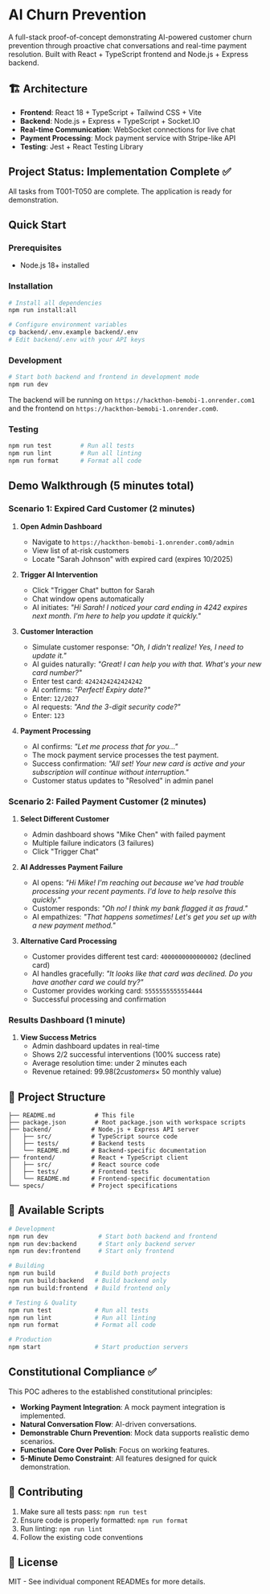 # AI Churn Prevention

A full-stack proof-of-concept demonstrating AI-powered customer churn prevention through proactive chat conversations and real-time payment resolution. Built with React + TypeScript frontend and Node.js + Express backend.

## 🏗️ Architecture

- **Frontend**: React 18 + TypeScript + Tailwind CSS + Vite
- **Backend**: Node.js + Express + TypeScript + Socket.IO
- **Real-time Communication**: WebSocket connections for live chat
- **Payment Processing**: Mock payment service with Stripe-like API
- **Testing**: Jest + React Testing Library

## Project Status: Implementation Complete ✅

All tasks from T001-T050 are complete. The application is ready for demonstration.

## Quick Start

### Prerequisites
- Node.js 18+ installed

### Installation
```bash
# Install all dependencies
npm run install:all

# Configure environment variables
cp backend/.env.example backend/.env
# Edit backend/.env with your API keys
```

### Development
```bash
# Start both backend and frontend in development mode
npm run dev
```
The backend will be running on `https://hackthon-bemobi-1.onrender.com1` and the frontend on `https://hackthon-bemobi-1.onrender.com0`.

### Testing
```bash
npm run test        # Run all tests
npm run lint        # Run all linting
npm run format      # Format all code
```

## Demo Walkthrough (5 minutes total)

### Scenario 1: Expired Card Customer (2 minutes)
1. **Open Admin Dashboard**
   - Navigate to `https://hackthon-bemobi-1.onrender.com0/admin`
   - View list of at-risk customers
   - Locate "Sarah Johnson" with expired card (expires 10/2025)

2. **Trigger AI Intervention**
   - Click "Trigger Chat" button for Sarah
   - Chat window opens automatically
   - AI initiates: *"Hi Sarah! I noticed your card ending in 4242 expires next month. I'm here to help you update it quickly."*

3. **Customer Interaction**
   - Simulate customer response: *"Oh, I didn't realize! Yes, I need to update it."*
   - AI guides naturally: *"Great! I can help you with that. What's your new card number?"*
   - Enter test card: `4242424242424242`
   - AI confirms: *"Perfect! Expiry date?"*
   - Enter: `12/2027`
   - AI requests: *"And the 3-digit security code?"*
   - Enter: `123`

4. **Payment Processing**
   - AI confirms: *"Let me process that for you..."*
   - The mock payment service processes the test payment.
   - Success confirmation: *"All set! Your new card is active and your subscription will continue without interruption."*
   - Customer status updates to "Resolved" in admin panel

### Scenario 2: Failed Payment Customer (2 minutes)
1. **Select Different Customer**
   - Admin dashboard shows "Mike Chen" with failed payment
   - Multiple failure indicators (3 failures)
   - Click "Trigger Chat"

2. **AI Addresses Payment Failure**
   - AI opens: *"Hi Mike! I'm reaching out because we've had trouble processing your recent payments. I'd love to help resolve this quickly."*
   - Customer responds: *"Oh no! I think my bank flagged it as fraud."*
   - AI empathizes: *"That happens sometimes! Let's get you set up with a new payment method."*

3. **Alternative Card Processing**
   - Customer provides different test card: `4000000000000002` (declined card)
   - AI handles gracefully: *"It looks like that card was declined. Do you have another card we could try?"*
   - Customer provides working card: `5555555555554444`
   - Successful processing and confirmation

### Results Dashboard (1 minute)
1. **View Success Metrics**
   - Admin dashboard updates in real-time
   - Shows 2/2 successful interventions (100% success rate)
   - Average resolution time: under 2 minutes each
   - Revenue retained: $99.98 (2 customers × ~$50 monthly value)

## 📁 Project Structure

```
├── README.md           # This file
├── package.json        # Root package.json with workspace scripts
├── backend/           # Node.js + Express API server
│   ├── src/           # TypeScript source code
│   ├── tests/         # Backend tests
│   └── README.md      # Backend-specific documentation
├── frontend/          # React + TypeScript client
│   ├── src/           # React source code
│   ├── tests/         # Frontend tests
│   └── README.md      # Frontend-specific documentation
└── specs/             # Project specifications
```

## 🔧 Available Scripts

```bash
# Development
npm run dev              # Start both backend and frontend
npm run dev:backend      # Start only backend server
npm run dev:frontend     # Start only frontend

# Building
npm run build           # Build both projects
npm run build:backend   # Build backend only
npm run build:frontend  # Build frontend only

# Testing & Quality
npm run test            # Run all tests
npm run lint            # Run all linting
npm run format          # Format all code

# Production
npm start               # Start production servers
```

## Constitutional Compliance ✅

This POC adheres to the established constitutional principles:
- **Working Payment Integration**: A mock payment integration is implemented.
- **Natural Conversation Flow**: AI-driven conversations.
- **Demonstrable Churn Prevention**: Mock data supports realistic demo scenarios.
- **Functional Core Over Polish**: Focus on working features.
- **5-Minute Demo Constraint**: All features designed for quick demonstration.

## 🤝 Contributing

1. Make sure all tests pass: `npm run test`
2. Ensure code is properly formatted: `npm run format`
3. Run linting: `npm run lint`
4. Follow the existing code conventions

## 📄 License

MIT - See individual component READMEs for more details.